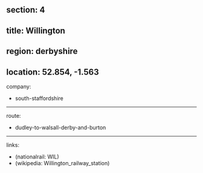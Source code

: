 section: 4
----
title: Willington
----
region: derbyshire
----
location: 52.854, -1.563
----
company:
- south-staffordshire
----
route:
- dudley-to-walsall-derby-and-burton
----
links:
- (nationalrail: WIL)
- (wikipedia: Willington_railway_station)

